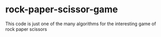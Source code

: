 # rock-paper-scissor-game
 This code is just one of the many algorithms for the interesting game of rock paper scissors
